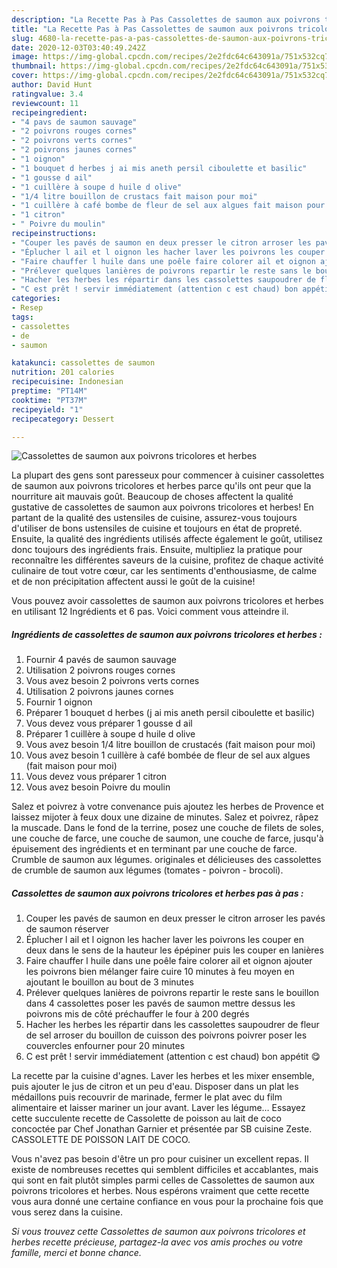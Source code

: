 ```yaml
---
description: "La Recette Pas à Pas Cassolettes de saumon aux poivrons tricolores et herbes"
title: "La Recette Pas à Pas Cassolettes de saumon aux poivrons tricolores et herbes"
slug: 4680-la-recette-pas-a-pas-cassolettes-de-saumon-aux-poivrons-tricolores-et-herbes
date: 2020-12-03T03:40:49.242Z
image: https://img-global.cpcdn.com/recipes/2e2fdc64c643091a/751x532cq70/cassolettes-de-saumon-aux-poivrons-tricolores-et-herbes-photo-principale-de-la-recette.jpg
thumbnail: https://img-global.cpcdn.com/recipes/2e2fdc64c643091a/751x532cq70/cassolettes-de-saumon-aux-poivrons-tricolores-et-herbes-photo-principale-de-la-recette.jpg
cover: https://img-global.cpcdn.com/recipes/2e2fdc64c643091a/751x532cq70/cassolettes-de-saumon-aux-poivrons-tricolores-et-herbes-photo-principale-de-la-recette.jpg
author: David Hunt
ratingvalue: 3.4
reviewcount: 11
recipeingredient:
- "4 pavs de saumon sauvage"
- "2 poivrons rouges cornes"
- "2 poivrons verts cornes"
- "2 poivrons jaunes cornes"
- "1 oignon"
- "1 bouquet d herbes j ai mis aneth persil ciboulette et basilic"
- "1 gousse d ail"
- "1 cuillère à soupe d huile d olive"
- "1/4 litre bouillon de crustacs fait maison pour moi"
- "1 cuillère à café bombe de fleur de sel aux algues fait maison pour moi"
- "1 citron"
- " Poivre du moulin"
recipeinstructions:
- "Couper les pavés de saumon en deux presser le citron arroser les pavés de saumon réserver"
- "Éplucher l ail et l oignon les hacher laver les poivrons les couper en deux dans le sens de la hauteur les épépiner puis les couper en lanières"
- "Faire chauffer l huile dans une poêle faire colorer ail et oignon ajouter les poivrons bien mélanger faire cuire 10 minutes à feu moyen en ajoutant le bouillon au bout de 3 minutes"
- "Prélever quelques lanières de poivrons repartir le reste sans le bouillon dans 4 cassolettes poser les pavés de saumon mettre dessus les poivrons mis de côté préchauffer le four à 200 degrés"
- "Hacher les herbes les répartir dans les cassolettes saupoudrer de fleur de sel arroser du bouillon de cuisson des poivrons poivrer poser les couvercles enfourner pour 20 minutes"
- "C est prêt ! servir immédiatement (attention c est chaud) bon appétit 😋"
categories:
- Resep
tags:
- cassolettes
- de
- saumon

katakunci: cassolettes de saumon 
nutrition: 201 calories
recipecuisine: Indonesian
preptime: "PT14M"
cooktime: "PT37M"
recipeyield: "1"
recipecategory: Dessert

---
```



![Cassolettes de saumon aux poivrons tricolores et herbes](https://img-global.cpcdn.com/recipes/2e2fdc64c643091a/751x532cq70/cassolettes-de-saumon-aux-poivrons-tricolores-et-herbes-photo-principale-de-la-recette.jpg)

La plupart des gens sont paresseux pour commencer à cuisiner cassolettes de saumon aux poivrons tricolores et herbes parce qu'ils ont peur que la nourriture ait mauvais goût. Beaucoup de choses affectent la qualité gustative de cassolettes de saumon aux poivrons tricolores et herbes! En partant de la qualité des ustensiles de cuisine, assurez-vous toujours d'utiliser de bons ustensiles de cuisine et toujours en état de propreté. Ensuite, la qualité des ingrédients utilisés affecte également le goût, utilisez donc toujours des ingrédients frais. Ensuite, multipliez la pratique pour reconnaître les différentes saveurs de la cuisine, profitez de chaque activité culinaire de tout votre cœur, car les sentiments d'enthousiasme, de calme et de non précipitation affectent aussi le goût de la cuisine!

<!--inarticleads1-->

Vous pouvez avoir cassolettes de saumon aux poivrons tricolores et herbes en utilisant 12 Ingrédients et 6 pas. Voici comment vous atteindre il.

##### Ingrédients de cassolettes de saumon aux poivrons tricolores et herbes :

1. Fournir 4 pavés de saumon sauvage
1. Utilisation 2 poivrons rouges cornes
1. Vous avez besoin 2 poivrons verts cornes
1. Utilisation 2 poivrons jaunes cornes
1. Fournir 1 oignon
1. Préparer 1 bouquet d herbes (j ai mis aneth persil ciboulette et basilic)
1. Vous devez vous préparer 1 gousse d ail
1. Préparer 1 cuillère à soupe d huile d olive
1. Vous avez besoin 1/4 litre bouillon de crustacés (fait maison pour moi)
1. Vous avez besoin 1 cuillère à café bombée de fleur de sel aux algues (fait maison pour moi)
1. Vous devez vous préparer 1 citron
1. Vous avez besoin  Poivre du moulin


Salez et poivrez à votre convenance puis ajoutez les herbes de Provence et laissez mijoter à feux doux une dizaine de minutes. Salez et poivrez, râpez la muscade. Dans le fond de la terrine, posez une couche de filets de soles, une couche de farce, une couche de saumon, une couche de farce, jusqu&#39;à épuisement des ingrédients et en terminant par une couche de farce. Crumble de saumon aux légumes. originales et délicieuses des cassolettes de crumble de saumon aux légumes (tomates - poivron - brocoli). 

<!--inarticleads2-->

##### Cassolettes de saumon aux poivrons tricolores et herbes pas à pas :

1. Couper les pavés de saumon en deux presser le citron arroser les pavés de saumon réserver
1. Éplucher l ail et l oignon les hacher laver les poivrons les couper en deux dans le sens de la hauteur les épépiner puis les couper en lanières
1. Faire chauffer l huile dans une poêle faire colorer ail et oignon ajouter les poivrons bien mélanger faire cuire 10 minutes à feu moyen en ajoutant le bouillon au bout de 3 minutes
1. Prélever quelques lanières de poivrons repartir le reste sans le bouillon dans 4 cassolettes poser les pavés de saumon mettre dessus les poivrons mis de côté préchauffer le four à 200 degrés
1. Hacher les herbes les répartir dans les cassolettes saupoudrer de fleur de sel arroser du bouillon de cuisson des poivrons poivrer poser les couvercles enfourner pour 20 minutes
1. C est prêt ! servir immédiatement (attention c est chaud) bon appétit 😋


La recette par la cuisine d&#39;agnes. Laver les herbes et les mixer ensemble, puis ajouter le jus de citron et un peu d&#39;eau. Disposer dans un plat les médaillons puis recouvrir de marinade, fermer le plat avec du film alimentaire et laisser mariner un jour avant. Laver les légume… Essayez cette succulente recette de Cassolette de poisson au lait de coco concoctée par Chef Jonathan Garnier et présentée par SB cuisine Zeste. CASSOLETTE DE POISSON LAIT DE COCO. 

<!--inarticleads1-->

<p>
Vous n'avez pas besoin d'être un pro pour cuisiner un excellent repas. Il existe de nombreuses recettes qui semblent difficiles et accablantes, mais qui sont en fait plutôt simples parmi celles de Cassolettes de saumon aux poivrons tricolores et herbes. Nous espérons vraiment que cette recette vous aura donné une certaine confiance en vous pour la prochaine fois que vous serez dans la cuisine.
</p>

<p>
<i>Si vous trouvez cette Cassolettes de saumon aux poivrons tricolores et herbes recette précieuse, partagez-la avec vos amis proches ou votre famille, merci et bonne chance.</i>
</p>
